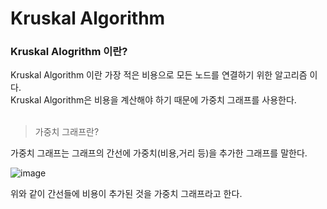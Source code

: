 # Kruskal Algorithm

### Kruskal Alogrithm 이란?
Kruskal Algorithm 이란 가장 적은 비용으로 모든 노드를 연결하기 위한 알고리즘 이다.
<br>
Kruskal Algorithm은 비용을 계산해야 하기 때문에 가중치 그래프를 사용한다.
<br><br>
> 가중치 그래프란?

가중치 그래프는 그래프의 간선에 가중치(비용,거리 등)을 추가한 그래프를 말한다.
 
 ![image](https://user-images.githubusercontent.com/62639722/142419834-6f5dd5b2-c677-4444-83d9-27576b6c8b66.png)

위와 같이 간선들에 비용이 추가된 것을 가중치 그래프라고 한다.
